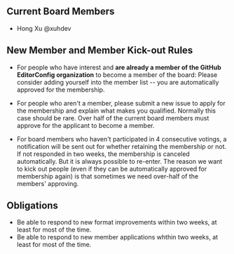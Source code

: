 ## Current Board Members

- Hong Xu @xuhdev

## New Member and Member Kick-out Rules

- For people who have interest and **are already a member of the GitHub EditorConfig organization** to become a member of the board: Please consider adding yourself into the member list -- you are automatically approved for the membership.

- For people who aren't a member, please submit a new issue to apply for the membership and explain what makes you qualified. Normally this case should be rare. Over half of the current board members must approve for the applicant to become a member.

- For board members who haven't participated in 4 consecutive votings, a notification will be sent out for whether retaining the membership or not. If not responded in two weeks, the membership is canceled automatically. But it is always possible to re-enter. The reason we want to kick out people (even if they can be automatically approved for membership again) is that sometimes we need over-half of the members' approving.

## Obligations

- Be able to respond to new format improvements within two weeks, at least for most of the time.
- Be able to respond to new member applications whthin two weeks, at least for most of the time.